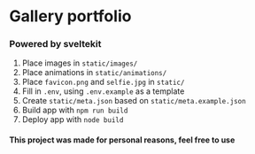 # Gallery portfolio
### Powered by sveltekit

1. Place images in `static/images/`
2. Place animations in `static/animations/`
3. Place `favicon.png` and `selfie.jpg` in `static/`
4. Fill in `.env`, using `.env.example` as a template
5. Create `static/meta.json` based on `static/meta.example.json`
6. Build app with `npm run build`
6. Deploy app with `node build`

#### This project was made for personal reasons, feel free to use
